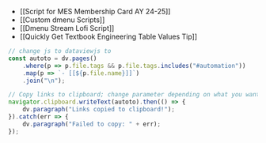 - [[Script for MES Membership Card AY 24-25]]
- [[Custom dmenu Scripts]]
- [[Dmenu Stream Lofi Script]]
- [[Quickly Get Textbook Engineering Table Values Tip]]

```js
// change js to dataviewjs to 
const autoto = dv.pages()
    .where(p => p.file.tags && p.file.tags.includes("#automation"))
    .map(p => `- [[${p.file.name}]]`)
    .join("\n");

// Copy links to clipboard; change parameter depending on what you want to sync
navigator.clipboard.writeText(autoto).then(() => {
    dv.paragraph("Links copied to clipboard!");
}).catch(err => {
    dv.paragraph("Failed to copy: " + err);
});

```